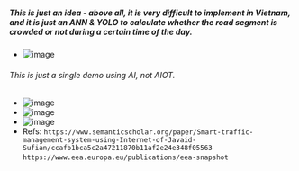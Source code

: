 ##### This is just an idea - above all, it is very difficult to implement in Vietnam, and it is just an ANN & YOLO to calculate whether the road segment is crowded or not during a certain time of the day.
* ![image](https://github.com/user-attachments/assets/86766be5-2ca2-4a26-b73f-c818e21413ef)
###### This is just a single demo using AI, not AIOT.
* ![image](https://github.com/user-attachments/assets/80244de5-ad0a-4115-ae92-fed4b8f174f6)
* ![image](https://github.com/user-attachments/assets/84bef88f-1fcc-4822-a70c-e343150b5172)
* ![image](https://github.com/user-attachments/assets/65973961-26d0-4b53-a5b4-862735a359d8)
* Refs: `https://www.semanticscholar.org/paper/Smart-traffic-management-system-using-Internet-of-Javaid-Sufian/ccafb1bca5c2a47211870b11af2e24e348f05563`
        `https://www.eea.europa.eu/publications/eea-snapshot`
